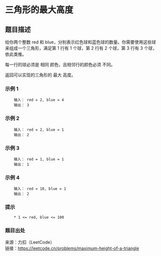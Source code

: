 # 三角形的最大高度

## 题目描述

给你两个整数 red 和 blue，分别表示红色球和蓝色球的数量。你需要使用这些球来组成一个三角形，满足第 1 行有 1 个球，第 2 行有 2 个球，第 3 行有 3 个球，依此类推。

每一行的球必须是 相同 颜色，且相邻行的颜色必须 不同。

返回可以实现的三角形的 最大 高度。

### 示例 1

```text
    输入： red = 2, blue = 4
    输出： 3
```

### 示例 2

```text
    输入： red = 2, blue = 1
    输出： 2
```

### 示例 3

```text
    输入： red = 1, blue = 1
    输出： 1
```

### 示例 4

```text
    输入： red = 10, blue = 1
    输出： 2
```

### 提示

```text
    * 1 <= red, blue <= 100
```

### 题目出处

来源：力扣（LeetCode）  
链接：<https://leetcode.cn/problems/maximum-height-of-a-triangle>

